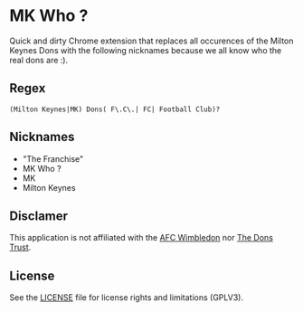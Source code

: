 # MK Who ?
Quick and dirty Chrome extension that replaces all occurences of the Milton Keynes Dons with the following nicknames because we all know who the real dons are :).

## Regex

`(Milton Keynes|MK) Dons( F\.C\.| FC| Football Club)?`

## Nicknames

- "The Franchise"
- MK Who ?
- MK
- Milton Keynes

## Disclamer

This application is not affiliated with the [AFC Wimbledon](https://www.afcwimbledon.co.uk/) nor [The Dons Trust](http://thedonstrust.org/).

## License

See the [LICENSE](LICENSE.md) file for license rights and limitations (GPLV3).
